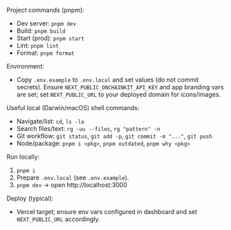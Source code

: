 Project commands (pnpm):
- Dev server: `pnpm dev`
- Build: `pnpm build`
- Start (prod): `pnpm start`
- Lint: `pnpm lint`
- Format: `pnpm format`

Environment:
- Copy `.env.example` to `.env.local` and set values (do not commit secrets). Ensure `NEXT_PUBLIC_ONCHAINKIT_API_KEY` and app branding vars are set; set `NEXT_PUBLIC_URL` to your deployed domain for icons/images.

Useful local (Darwin/macOS) shell commands:
- Navigate/list: `cd`, `ls -la`
- Search files/text: `rg -uu --files`, `rg "pattern" -n`
- Git workflow: `git status`, `git add -p`, `git commit -m "..."`, `git push`
- Node/package: `pnpm i <pkg>`, `pnpm outdated`, `pnpm why <pkg>`

Run locally:
1) `pnpm i`
2) Prepare `.env.local` (see `.env.example`).
3) `pnpm dev` → open http://localhost:3000

Deploy (typical):
- Vercel target; ensure env vars configured in dashboard and set `NEXT_PUBLIC_URL` accordingly.